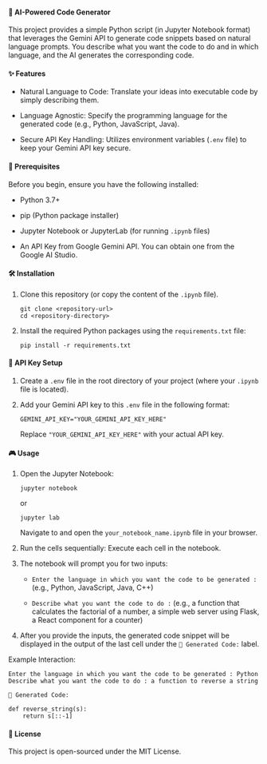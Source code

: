 #### 🤖 AI-Powered Code Generator
This project provides a simple Python script (in Jupyter Notebook format) that leverages the Gemini API to generate code snippets based on natural language prompts. You describe what you want the code to do and in which language, and the AI generates the corresponding code.

#### ✨ Features

- Natural Language to Code: Translate your ideas into executable code by simply describing them.

- Language Agnostic: Specify the programming language for the generated code (e.g., Python, JavaScript, Java).

- Secure API Key Handling: Utilizes environment variables (`.env` file) to keep your Gemini API key secure.

#### 🚀 Prerequisites
Before you begin, ensure you have the following installed:

- Python 3.7+

- pip (Python package installer)

- Jupyter Notebook or JupyterLab (for running `.ipynb` files)

- An API Key from Google Gemini API. You can obtain one from the Google AI Studio.

#### 🛠️ Installation
1. Clone this repository (or copy the content of the `.ipynb` file).

    ```
    git clone <repository-url>
    cd <repository-directory>
    ```

2. Install the required Python packages using the `requirements.txt` file:

    ```
    pip install -r requirements.txt
    ```

#### 🔑 API Key Setup
1. Create a `.env` file in the root directory of your project (where your `.ipynb` file is located).

2. Add your Gemini API key to this `.env` file in the following format:
    ```
    GEMINI_API_KEY="YOUR_GEMINI_API_KEY_HERE"
    ```
    Replace `"YOUR_GEMINI_API_KEY_HERE"` with your actual API key.

#### 🎮 Usage
1. Open the Jupyter Notebook:
    ```
    jupyter notebook
    ```
    or
    ```
    jupyter lab
    ```
    Navigate to and open the `your_notebook_name.ipynb` file in your browser.

2. Run the cells sequentially: Execute each cell in the notebook.

3. The notebook will prompt you for two inputs:

    - `Enter the language in which you want the code to be generated :` (e.g., Python, JavaScript, Java, C++)

    - `Describe what you want the code to do :` (e.g., a function that calculates the factorial of a number, a simple web server using Flask, a React component for a counter)

4. After you provide the inputs, the generated code snippet will be displayed in the output of the last cell under the `🔧 Generated Code:` label.

Example Interaction:
```
Enter the language in which you want the code to be generated : Python
Describe what you want the code to do : a function to reverse a string

🔧 Generated Code:

def reverse_string(s):
    return s[::-1]
```

#### 📄 License
This project is open-sourced under the MIT License.
